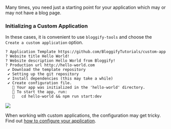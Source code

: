 Many times, you need just a starting point for your application which may or may not have a blog page.

### Initializing a Custom Application

In these cases, it is convenient to use `bloggify-tools` and choose the `Create a custom application` option.

```
? Application Template https://github.com/BloggifyTutorials/custom-app
? Website title Hello World!
? Website description Hello World from Bloggify!
? Production url http://hello-world.com
 ✔ Download the template repository
 ✔ Setting up the git repository
 ✔ Install dependencies (this may take a while)
 ✔ Create configuration file.
   🎉 Your app was initialized in the 'hello-world' directory.
   🎉 To start the app, run:
   🎉   cd hello-world && npm run start:dev
```

![](https://i.imgur.com/xutVUqb.png)

When working with custom applications, the configuration may get tricky. Find out [how to configure your application](configuration.md).
